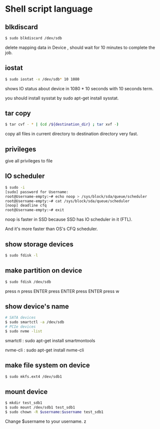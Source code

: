 # Shell script language
## blkdiscard
```bash
$ sudo blkdiscard /dev/sdb
```
  delete mapping data in Device , should wait for 10 minutes to complete the job.
## iostat  
```bash
$ sudo iostat -x /dev/sdb* 10 1080
```
  shows IO status about device in 1080 * 10 seconds with 10 seconds term.
  
  you should install sysstat by sudo apt-get install sysstat.

## tar copy

```bash
$ tar cvf - * | (cd /${destination_dir} ; tar xvf -)
```
  copy all files in current directory to destination directory very fast.
  
## privileges 

  give all privileges to file 

## IO scheduler


```bash
$ sudo -i
[sudo] password for Username: 
root@Username-empty:~# echo noop > /sys/block/sda/queue/scheduler
root@Username-empty:~# cat /sys/block/sda/queue/scheduler
[noop] deadline cfq 
root@Username-empty:~# exit
```

noop is faster in SSD because SSD has IO scheduler in it (FTL).

And it's more faster than OS's CFQ scheduler.

## show storage devices 

```bash
$ sudo fdisk -l
```

## make partition on device

```bash
$ sudo fdisk /dev/sdb
```
press n
press ENTER
press ENTER
press ENTER
press w

## show device's name
```bash
# SATA devices
$ sudo smartctl -a /dev/sdb
# PCIe devices
$ sudo nvme -list
```

smartctl : sudo apt-get install smartmontools

nvme-cli : sudo apt-get install nvme-cli

## make file system on device
```bash
$ sudo mkfs.ext4 /dev/sdb1
```


## mount device
```bash
$ mkdir test_sdb1
$ sudo mount /dev/sdb1 test_sdb1
$ sudo chown -R $username:$username test_sdb1
```
Change $username to your username.
z
